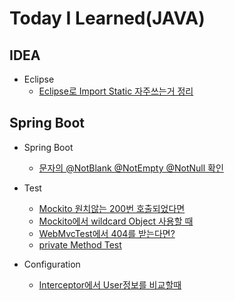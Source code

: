 # Today I Learned(JAVA)

## IDEA
* Eclipse
    * [Eclipse로 Import Static 자주쓰는거 정리](https://github.com/chaibin0/TIL/blob/master/Java/IDEA/Eclipse_import_static.md)

## Spring Boot

* Spring Boot
    * [문자의 @NotBlank @NotEmpty @NotNull 확인](https://github.com/chaibin0/TIL/blob/master/Java/spring%20boot/eclipse/String_NotBlank_NotEmpty_NotNull.md)

* Test
    * [Mockito 원치않는 200번 호출되었다면](https://github.com/chaibin0/TIL/blob/master/Java/spring%20boot/test/Mockito%20200%EB%B2%88%20%ED%98%B8%EC%B6%9C.md)
    * [Mockito에서 wildcard Object 사용할 때](https://github.com/chaibin0/TIL/blob/master/Java/spring%20boot/test/Mockito%EC%99%80%20wildcard%20Object.md)
    * [WebMvcTest에서 404를 받는다면?](https://github.com/chaibin0/TIL/blob/master/Java/spring%20boot/test/WebMvcTest%EC%97%90%EC%84%9C%20404%ED%98%B8%EC%B6%9C.md)
    * [private Method Test](https://github.com/chaibin0/TIL/blob/master/Java/spring%20boot/test/private_Method_Test.md)
* Configuration
    * [Interceptor에서 User정보를 비교할때](https://github.com/chaibin0/TIL/blob/master/Java/spring%20boot/configuration/Interceptor.md)